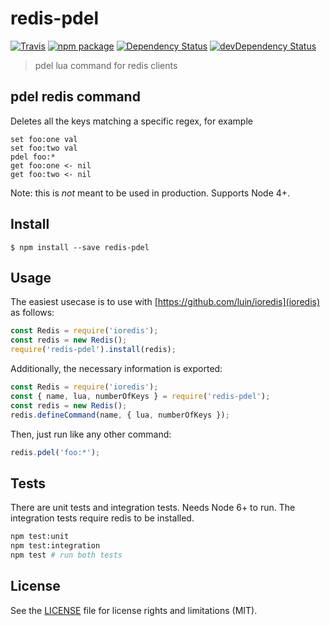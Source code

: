 # redis-pdel

[![Travis][build-badge]][build]
[![npm package][npm-badge]][npm]
[![Dependency Status][dependency-status-badge]][dependency-status]
[![devDependency Status][dev-dependency-status-badge]][dev-dependency-status]

> pdel lua command for redis clients

## pdel redis command

Deletes all the keys matching a specific regex, for example

```
set foo:one val
set foo:two val
pdel foo:*
get foo:one <- nil
get foo:two <- nil
```

Note: this is *not* meant to be used in production. Supports Node 4+.

## Install

```
$ npm install --save redis-pdel
```

## Usage

The easiest usecase is to use with [https://github.com/luin/ioredis](ioredis) as follows:

```js
const Redis = require('ioredis');
const redis = new Redis();
require('redis-pdel').install(redis);
```

Additionally, the necessary information is exported:

```js
const Redis = require('ioredis');
const { name, lua, numberOfKeys } = require('redis-pdel');
const redis = new Redis();
redis.defineCommand(name, { lua, numberOfKeys });
```

Then, just run like any other command:

```js
redis.pdel('foo:*');
```

## Tests

There are unit tests and integration tests. Needs Node 6+ to run. The integration tests require redis to be installed.

```bash
npm test:unit
npm test:integration
npm test # run both tests
```

## License

See the [LICENSE](LICENSE.md) file for license rights and limitations (MIT).

[build-badge]: https://img.shields.io/travis/perrin4869/redis-pdel/master.svg?style=flat-square
[build]: https://travis-ci.org/perrin4869/redis-pdel

[npm-badge]: https://img.shields.io/npm/v/redis-pdel.svg?style=flat-square
[npm]: https://www.npmjs.org/package/redis-pdel

[dependency-status-badge]: https://david-dm.org/perrin4869/redis-pdel.svg?style=flat-square
[dependency-status]: https://david-dm.org/perrin4869/redis-pdel

[dev-dependency-status-badge]: https://david-dm.org/perrin4869/redis-pdel/dev-status.svg?style=flat-square
[dev-dependency-status]: https://david-dm.org/perrin4869/redis-pdel#info=devDependencies
